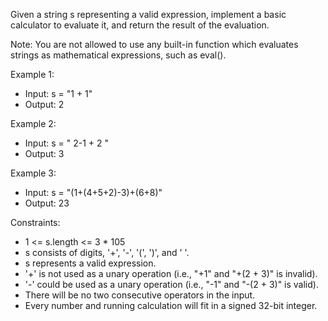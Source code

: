 Given a string s representing a valid expression, implement a basic calculator to evaluate it, and return the result of the evaluation.

Note: You are not allowed to use any built-in function which evaluates strings as mathematical expressions, such as eval().

Example 1:
- Input: s = "1 + 1"
- Output: 2

Example 2:
- Input: s = " 2-1 + 2 "
- Output: 3

Example 3:
- Input: s = "(1+(4+5+2)-3)+(6+8)"
- Output: 23


Constraints:
- 1 <= s.length <= 3 * 105
- s consists of digits, '+', '-', '(', ')', and ' '.
- s represents a valid expression.
- '+' is not used as a unary operation (i.e., "+1" and "+(2 + 3)" is invalid).
- '-' could be used as a unary operation (i.e., "-1" and "-(2 + 3)" is valid).
- There will be no two consecutive operators in the input.
- Every number and running calculation will fit in a signed 32-bit integer.